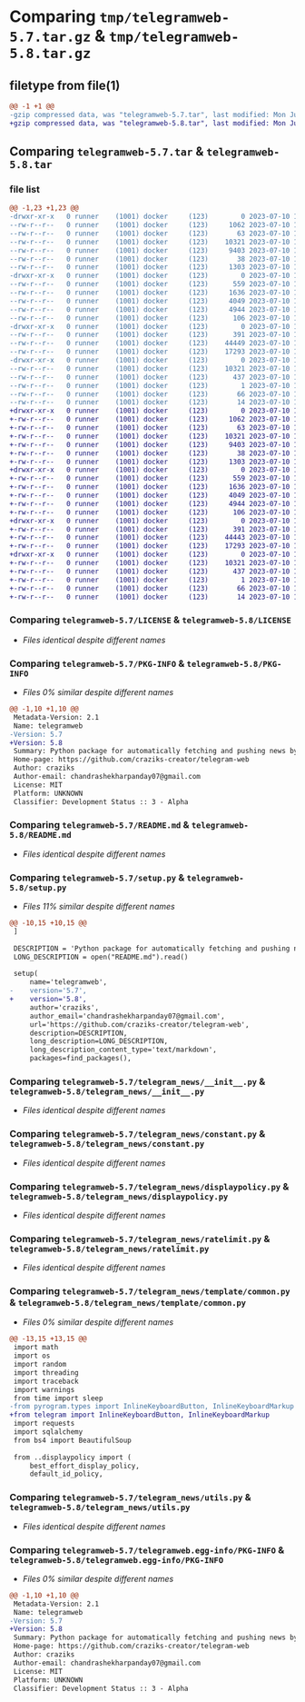 # Comparing `tmp/telegramweb-5.7.tar.gz` & `tmp/telegramweb-5.8.tar.gz`

## filetype from file(1)

```diff
@@ -1 +1 @@
-gzip compressed data, was "telegramweb-5.7.tar", last modified: Mon Jul 10 12:44:33 2023, max compression
+gzip compressed data, was "telegramweb-5.8.tar", last modified: Mon Jul 10 12:52:32 2023, max compression
```

## Comparing `telegramweb-5.7.tar` & `telegramweb-5.8.tar`

### file list

```diff
@@ -1,23 +1,23 @@
-drwxr-xr-x   0 runner    (1001) docker     (123)        0 2023-07-10 12:44:33.149514 telegramweb-5.7/
--rw-r--r--   0 runner    (1001) docker     (123)     1062 2023-07-10 12:44:05.000000 telegramweb-5.7/LICENSE
--rw-r--r--   0 runner    (1001) docker     (123)       63 2023-07-10 12:44:05.000000 telegramweb-5.7/MANIFEST.in
--rw-r--r--   0 runner    (1001) docker     (123)    10321 2023-07-10 12:44:33.149514 telegramweb-5.7/PKG-INFO
--rw-r--r--   0 runner    (1001) docker     (123)     9403 2023-07-10 12:44:05.000000 telegramweb-5.7/README.md
--rw-r--r--   0 runner    (1001) docker     (123)       38 2023-07-10 12:44:33.149514 telegramweb-5.7/setup.cfg
--rw-r--r--   0 runner    (1001) docker     (123)     1303 2023-07-10 12:44:05.000000 telegramweb-5.7/setup.py
-drwxr-xr-x   0 runner    (1001) docker     (123)        0 2023-07-10 12:44:33.149514 telegramweb-5.7/telegram_news/
--rw-r--r--   0 runner    (1001) docker     (123)      559 2023-07-10 12:44:05.000000 telegramweb-5.7/telegram_news/__init__.py
--rw-r--r--   0 runner    (1001) docker     (123)     1636 2023-07-10 12:44:05.000000 telegramweb-5.7/telegram_news/constant.py
--rw-r--r--   0 runner    (1001) docker     (123)     4049 2023-07-10 12:44:05.000000 telegramweb-5.7/telegram_news/displaypolicy.py
--rw-r--r--   0 runner    (1001) docker     (123)     4944 2023-07-10 12:44:05.000000 telegramweb-5.7/telegram_news/ratelimit.py
--rw-r--r--   0 runner    (1001) docker     (123)      106 2023-07-10 12:44:05.000000 telegramweb-5.7/telegram_news/table.sql
-drwxr-xr-x   0 runner    (1001) docker     (123)        0 2023-07-10 12:44:33.149514 telegramweb-5.7/telegram_news/template/
--rw-r--r--   0 runner    (1001) docker     (123)      391 2023-07-10 12:44:05.000000 telegramweb-5.7/telegram_news/template/__init__.py
--rw-r--r--   0 runner    (1001) docker     (123)    44449 2023-07-10 12:44:05.000000 telegramweb-5.7/telegram_news/template/common.py
--rw-r--r--   0 runner    (1001) docker     (123)    17293 2023-07-10 12:44:05.000000 telegramweb-5.7/telegram_news/utils.py
-drwxr-xr-x   0 runner    (1001) docker     (123)        0 2023-07-10 12:44:33.149514 telegramweb-5.7/telegramweb.egg-info/
--rw-r--r--   0 runner    (1001) docker     (123)    10321 2023-07-10 12:44:33.000000 telegramweb-5.7/telegramweb.egg-info/PKG-INFO
--rw-r--r--   0 runner    (1001) docker     (123)      437 2023-07-10 12:44:33.000000 telegramweb-5.7/telegramweb.egg-info/SOURCES.txt
--rw-r--r--   0 runner    (1001) docker     (123)        1 2023-07-10 12:44:33.000000 telegramweb-5.7/telegramweb.egg-info/dependency_links.txt
--rw-r--r--   0 runner    (1001) docker     (123)       66 2023-07-10 12:44:33.000000 telegramweb-5.7/telegramweb.egg-info/requires.txt
--rw-r--r--   0 runner    (1001) docker     (123)       14 2023-07-10 12:44:33.000000 telegramweb-5.7/telegramweb.egg-info/top_level.txt
+drwxr-xr-x   0 runner    (1001) docker     (123)        0 2023-07-10 12:52:32.167474 telegramweb-5.8/
+-rw-r--r--   0 runner    (1001) docker     (123)     1062 2023-07-10 12:52:11.000000 telegramweb-5.8/LICENSE
+-rw-r--r--   0 runner    (1001) docker     (123)       63 2023-07-10 12:52:11.000000 telegramweb-5.8/MANIFEST.in
+-rw-r--r--   0 runner    (1001) docker     (123)    10321 2023-07-10 12:52:32.167474 telegramweb-5.8/PKG-INFO
+-rw-r--r--   0 runner    (1001) docker     (123)     9403 2023-07-10 12:52:11.000000 telegramweb-5.8/README.md
+-rw-r--r--   0 runner    (1001) docker     (123)       38 2023-07-10 12:52:32.167474 telegramweb-5.8/setup.cfg
+-rw-r--r--   0 runner    (1001) docker     (123)     1303 2023-07-10 12:52:11.000000 telegramweb-5.8/setup.py
+drwxr-xr-x   0 runner    (1001) docker     (123)        0 2023-07-10 12:52:32.163474 telegramweb-5.8/telegram_news/
+-rw-r--r--   0 runner    (1001) docker     (123)      559 2023-07-10 12:52:11.000000 telegramweb-5.8/telegram_news/__init__.py
+-rw-r--r--   0 runner    (1001) docker     (123)     1636 2023-07-10 12:52:11.000000 telegramweb-5.8/telegram_news/constant.py
+-rw-r--r--   0 runner    (1001) docker     (123)     4049 2023-07-10 12:52:11.000000 telegramweb-5.8/telegram_news/displaypolicy.py
+-rw-r--r--   0 runner    (1001) docker     (123)     4944 2023-07-10 12:52:11.000000 telegramweb-5.8/telegram_news/ratelimit.py
+-rw-r--r--   0 runner    (1001) docker     (123)      106 2023-07-10 12:52:11.000000 telegramweb-5.8/telegram_news/table.sql
+drwxr-xr-x   0 runner    (1001) docker     (123)        0 2023-07-10 12:52:32.167474 telegramweb-5.8/telegram_news/template/
+-rw-r--r--   0 runner    (1001) docker     (123)      391 2023-07-10 12:52:11.000000 telegramweb-5.8/telegram_news/template/__init__.py
+-rw-r--r--   0 runner    (1001) docker     (123)    44443 2023-07-10 12:52:11.000000 telegramweb-5.8/telegram_news/template/common.py
+-rw-r--r--   0 runner    (1001) docker     (123)    17293 2023-07-10 12:52:11.000000 telegramweb-5.8/telegram_news/utils.py
+drwxr-xr-x   0 runner    (1001) docker     (123)        0 2023-07-10 12:52:32.167474 telegramweb-5.8/telegramweb.egg-info/
+-rw-r--r--   0 runner    (1001) docker     (123)    10321 2023-07-10 12:52:32.000000 telegramweb-5.8/telegramweb.egg-info/PKG-INFO
+-rw-r--r--   0 runner    (1001) docker     (123)      437 2023-07-10 12:52:32.000000 telegramweb-5.8/telegramweb.egg-info/SOURCES.txt
+-rw-r--r--   0 runner    (1001) docker     (123)        1 2023-07-10 12:52:32.000000 telegramweb-5.8/telegramweb.egg-info/dependency_links.txt
+-rw-r--r--   0 runner    (1001) docker     (123)       66 2023-07-10 12:52:32.000000 telegramweb-5.8/telegramweb.egg-info/requires.txt
+-rw-r--r--   0 runner    (1001) docker     (123)       14 2023-07-10 12:52:32.000000 telegramweb-5.8/telegramweb.egg-info/top_level.txt
```

### Comparing `telegramweb-5.7/LICENSE` & `telegramweb-5.8/LICENSE`

 * *Files identical despite different names*

### Comparing `telegramweb-5.7/PKG-INFO` & `telegramweb-5.8/PKG-INFO`

 * *Files 0% similar despite different names*

```diff
@@ -1,10 +1,10 @@
 Metadata-Version: 2.1
 Name: telegramweb
-Version: 5.7
+Version: 5.8
 Summary: Python package for automatically fetching and pushing news by Telegram.
 Home-page: https://github.com/craziks-creator/telegram-web
 Author: craziks
 Author-email: chandrashekharpanday07@gmail.com
 License: MIT
 Platform: UNKNOWN
 Classifier: Development Status :: 3 - Alpha
```

### Comparing `telegramweb-5.7/README.md` & `telegramweb-5.8/README.md`

 * *Files identical despite different names*

### Comparing `telegramweb-5.7/setup.py` & `telegramweb-5.8/setup.py`

 * *Files 11% similar despite different names*

```diff
@@ -10,15 +10,15 @@
 ]
 
 DESCRIPTION = 'Python package for automatically fetching and pushing news by Telegram.'
 LONG_DESCRIPTION = open("README.md").read()
 
 setup(
     name='telegramweb',
-    version='5.7',
+    version='5.8',
     author='craziks',
     author_email='chandrashekharpanday07@gmail.com',
     url='https://github.com/craziks-creator/telegram-web',
     description=DESCRIPTION,
     long_description=LONG_DESCRIPTION,
     long_description_content_type='text/markdown',
     packages=find_packages(),
```

### Comparing `telegramweb-5.7/telegram_news/__init__.py` & `telegramweb-5.8/telegram_news/__init__.py`

 * *Files identical despite different names*

### Comparing `telegramweb-5.7/telegram_news/constant.py` & `telegramweb-5.8/telegram_news/constant.py`

 * *Files identical despite different names*

### Comparing `telegramweb-5.7/telegram_news/displaypolicy.py` & `telegramweb-5.8/telegram_news/displaypolicy.py`

 * *Files identical despite different names*

### Comparing `telegramweb-5.7/telegram_news/ratelimit.py` & `telegramweb-5.8/telegram_news/ratelimit.py`

 * *Files identical despite different names*

### Comparing `telegramweb-5.7/telegram_news/template/common.py` & `telegramweb-5.8/telegram_news/template/common.py`

 * *Files 0% similar despite different names*

```diff
@@ -13,15 +13,15 @@
 import math
 import os
 import random
 import threading
 import traceback
 import warnings
 from time import sleep
-from pyrogram.types import InlineKeyboardButton, InlineKeyboardMarkup
+from telegram import InlineKeyboardButton, InlineKeyboardMarkup
 import requests
 import sqlalchemy
 from bs4 import BeautifulSoup
 
 from ..displaypolicy import (
     best_effort_display_policy,
     default_id_policy,
```

### Comparing `telegramweb-5.7/telegram_news/utils.py` & `telegramweb-5.8/telegram_news/utils.py`

 * *Files identical despite different names*

### Comparing `telegramweb-5.7/telegramweb.egg-info/PKG-INFO` & `telegramweb-5.8/telegramweb.egg-info/PKG-INFO`

 * *Files 0% similar despite different names*

```diff
@@ -1,10 +1,10 @@
 Metadata-Version: 2.1
 Name: telegramweb
-Version: 5.7
+Version: 5.8
 Summary: Python package for automatically fetching and pushing news by Telegram.
 Home-page: https://github.com/craziks-creator/telegram-web
 Author: craziks
 Author-email: chandrashekharpanday07@gmail.com
 License: MIT
 Platform: UNKNOWN
 Classifier: Development Status :: 3 - Alpha
```

